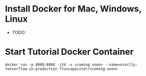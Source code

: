 # Install Docker for Mac, Windows, Linux
* TODO:

# Start Tutorial Docker Container
```
docker run -p 8888:8888 -itd -v <coming soon> --name=oreilly-tensorflow-in-production fluxcapacitor/<coming-soon>
```

# 
